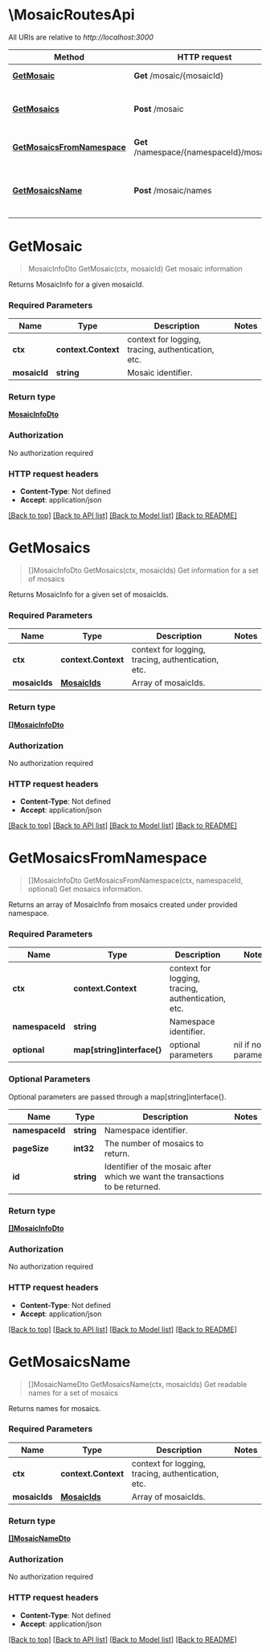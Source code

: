 # \MosaicRoutesApi

All URIs are relative to *http://localhost:3000*

Method | HTTP request | Description
------------- | ------------- | -------------
[**GetMosaic**](MosaicRoutesApi.md#GetMosaic) | **Get** /mosaic/{mosaicId} | Get mosaic information
[**GetMosaics**](MosaicRoutesApi.md#GetMosaics) | **Post** /mosaic | Get information for a set of mosaics
[**GetMosaicsFromNamespace**](MosaicRoutesApi.md#GetMosaicsFromNamespace) | **Get** /namespace/{namespaceId}/mosaics | Get mosaics information.
[**GetMosaicsName**](MosaicRoutesApi.md#GetMosaicsName) | **Post** /mosaic/names | Get readable names for a set of mosaics


# **GetMosaic**
> MosaicInfoDto GetMosaic(ctx, mosaicId)
Get mosaic information

Returns MosaicInfo for a given mosaicId.

### Required Parameters

Name | Type | Description  | Notes
------------- | ------------- | ------------- | -------------
 **ctx** | **context.Context** | context for logging, tracing, authentication, etc.
  **mosaicId** | **string**| Mosaic identifier. | 

### Return type

[**MosaicInfoDto**](MosaicInfoDTO.md)

### Authorization

No authorization required

### HTTP request headers

 - **Content-Type**: Not defined
 - **Accept**: application/json

[[Back to top]](#) [[Back to API list]](../README.md#documentation-for-api-endpoints) [[Back to Model list]](../README.md#documentation-for-models) [[Back to README]](../README.md)

# **GetMosaics**
> []MosaicInfoDto GetMosaics(ctx, mosaicIds)
Get information for a set of mosaics

Returns MosaicInfo for a given set of mosaicIds.

### Required Parameters

Name | Type | Description  | Notes
------------- | ------------- | ------------- | -------------
 **ctx** | **context.Context** | context for logging, tracing, authentication, etc.
  **mosaicIds** | [**MosaicIds**](MosaicIds.md)| Array of mosaicIds. | 

### Return type

[**[]MosaicInfoDto**](MosaicInfoDTO.md)

### Authorization

No authorization required

### HTTP request headers

 - **Content-Type**: Not defined
 - **Accept**: application/json

[[Back to top]](#) [[Back to API list]](../README.md#documentation-for-api-endpoints) [[Back to Model list]](../README.md#documentation-for-models) [[Back to README]](../README.md)

# **GetMosaicsFromNamespace**
> []MosaicInfoDto GetMosaicsFromNamespace(ctx, namespaceId, optional)
Get mosaics information.

Returns an array of MosaicInfo from mosaics created under provided namespace.

### Required Parameters

Name | Type | Description  | Notes
------------- | ------------- | ------------- | -------------
 **ctx** | **context.Context** | context for logging, tracing, authentication, etc.
  **namespaceId** | **string**| Namespace identifier. | 
 **optional** | **map[string]interface{}** | optional parameters | nil if no parameters

### Optional Parameters
Optional parameters are passed through a map[string]interface{}.

Name | Type | Description  | Notes
------------- | ------------- | ------------- | -------------
 **namespaceId** | **string**| Namespace identifier. | 
 **pageSize** | **int32**| The number of mosaics to return. | 
 **id** | **string**| Identifier of the mosaic after which we want the transactions to be returned. | 

### Return type

[**[]MosaicInfoDto**](MosaicInfoDTO.md)

### Authorization

No authorization required

### HTTP request headers

 - **Content-Type**: Not defined
 - **Accept**: application/json

[[Back to top]](#) [[Back to API list]](../README.md#documentation-for-api-endpoints) [[Back to Model list]](../README.md#documentation-for-models) [[Back to README]](../README.md)

# **GetMosaicsName**
> []MosaicNameDto GetMosaicsName(ctx, mosaicIds)
Get readable names for a set of mosaics

Returns names for mosaics.

### Required Parameters

Name | Type | Description  | Notes
------------- | ------------- | ------------- | -------------
 **ctx** | **context.Context** | context for logging, tracing, authentication, etc.
  **mosaicIds** | [**MosaicIds**](MosaicIds.md)| Array of mosaicIds. | 

### Return type

[**[]MosaicNameDto**](MosaicNameDTO.md)

### Authorization

No authorization required

### HTTP request headers

 - **Content-Type**: Not defined
 - **Accept**: application/json

[[Back to top]](#) [[Back to API list]](../README.md#documentation-for-api-endpoints) [[Back to Model list]](../README.md#documentation-for-models) [[Back to README]](../README.md)


